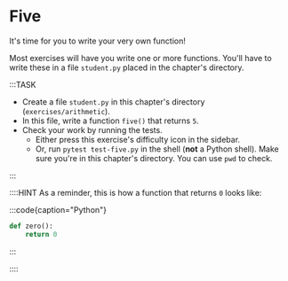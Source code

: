 # Five

It's time for you to write your very own function!

Most exercises will have you write one or more functions.
You'll have to write these in a file `student.py` placed in the chapter's directory.

:::TASK

* Create a file `student.py` in this chapter's directory (`exercises/arithmetic`).
* In this file, write a function `five()` that returns `5`.
* Check your work by running the tests.
  * Either press this exercise's difficulty icon in the sidebar.
  * Or, run `pytest test-five.py` in the shell (**not** a Python shell).
    Make sure you're in this chapter's directory.
    You can use `pwd` to check.

:::

::::HINT
As a reminder, this is how a function that returns `0` looks like:

:::code{caption="Python"}

```python
def zero():
    return 0
```

:::

::::
